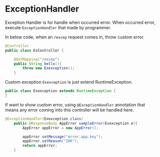 # ExceptionHandler

Exception Handler is for handle when occurred error. When occurred error, execute `ExceptionHandler` that made by programmer.

In below code, when an `/excep` request comes in, throw custom error.  

~~~java
@Controller
public class ExController {

    @GetMapping("/excep")
    public String hello(){
        throw new Exexception();
    }
~~~

Custom exception `Exexception` is just extend RuntimeException.

~~~java
public class Exexception extends RuntimeException {
}
~~~

If want to show custom error, using `@ExceptionHandler` annotation that means any error coming into this controller will be handled here.

~~~java
@ExceptionHandler(Exexception.class)
    public @ResponseBody AppError sampleError(Exexception e){
        AppError appError = new AppError();

        appError.setMessage("error.app.key");
        appError.setReason("IDK");
        return appError;
    }
~~~

